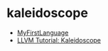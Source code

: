 # kaleidoscope

- [MyFirstLanguage](https://llvm.org/docs/tutorial/MyFirstLanguageFrontend/index.html)
- [LLVM Tutorial: Kaleidoscope](https://article.yanick.site/docs/compiler/kaleidoscope_tutorial/)
